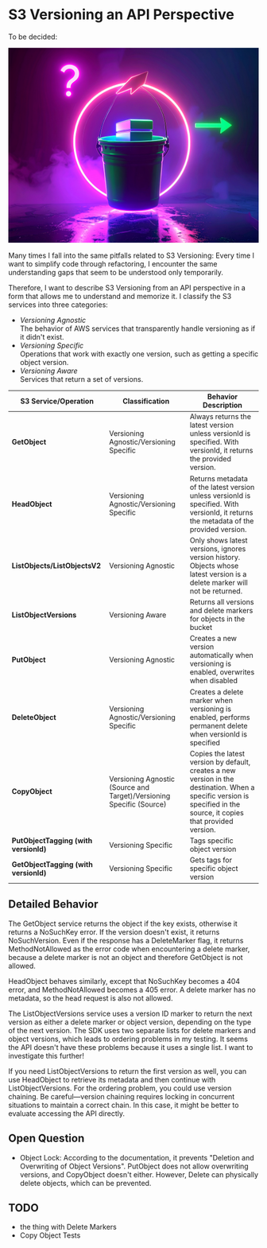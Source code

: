 # S3 Versioning an API Perspective

To be decided:

![Illustration](./illustration.jpg)

Many times I fall into the same pitfalls related to S3 Versioning: Every time I want to simplify code through refactoring, I encounter the same understanding gaps that seem to be understood only temporarily.

Therefore, I want to describe S3 Versioning from an API perspective in a form that allows me to understand and memorize it. I classify the S3 services into three categories:

* *Versioning Agnostic*  
The behavior of AWS services that transparently handle versioning as if it didn't exist.
* *Versioning Specific*  
Operations that work with exactly one version, such as getting a specific object version.
* *Versioning Aware*  
Services that return a set of versions.



| S3 Service/Operation | Classification | Behavior Description |
|---------------------|----------------|---------------------|
| **GetObject** | Versioning Agnostic/Versioning Specific | Always returns the latest version unless versionId is specified. With versionId, it returns the provided version. |
| **HeadObject** | Versioning Agnostic/Versioning Specific | Returns metadata of the latest version unless versionId is specified. With versionId, it returns the metadata of the provided version. |
| **ListObjects/ListObjectsV2** | Versioning Agnostic | Only shows latest versions, ignores version history. Objects whose latest version is a delete marker will not be returned. |
| **ListObjectVersions** | Versioning Aware | Returns all versions and delete markers for objects in the bucket |
| **PutObject** | Versioning Agnostic | Creates a new version automatically when versioning is enabled, overwrites when disabled |
| **DeleteObject** | Versioning Agnostic/Versioning Specific | Creates a delete marker when versioning is enabled, performs permanent delete when versionId is specified |
| **CopyObject** | Versioning Agnostic (Source and Target)/Versioning Specific (Source) | Copies the latest version by default, creates a new version in the destination. When a specific version is specified in the source, it copies that provided version. |
| **PutObjectTagging (with versionId)** | Versioning Specific | Tags specific object version |
| **GetObjectTagging (with versionId)** | Versioning Specific | Gets tags for specific object version |


## Detailed Behavior

The GetObject service returns the object if the key exists, otherwise it returns a NoSuchKey error. If the version doesn't exist, it returns NoSuchVersion. Even if the response has a DeleteMarker flag, it returns MethodNotAllowed as the error code when encountering a delete marker, because a delete marker is not an object and therefore GetObject is not allowed.

HeadObject behaves similarly, except that NoSuchKey becomes a 404 error, and MethodNotAllowed becomes a 405 error. A delete marker has no metadata, so the head request is also not allowed.

The ListObjectVersions service uses a version ID marker to return the next version as either a delete marker or object version, depending on the type of the next version. The SDK uses two separate lists for delete markers and object versions, which leads to ordering problems in my testing. It seems the API doesn't have these problems because it uses a single list. I want to investigate this further!

If you need ListObjectVersions to return the first version as well, you can use HeadObject to retrieve its metadata and then continue with ListObjectVersions. For the ordering problem, you could use version chaining. Be careful—version chaining requires locking in concurrent situations to maintain a correct chain. In this case, it might be better to evaluate accessing the API directly.

## Open Question

* Object Lock: According to the documentation, it prevents "Deletion and Overwriting of Object Versions". PutObject does not allow overwriting versions, and CopyObject doesn't either. However, Delete can physically delete objects, which can be prevented.

## TODO
* the thing with Delete Markers
* Copy Object Tests
